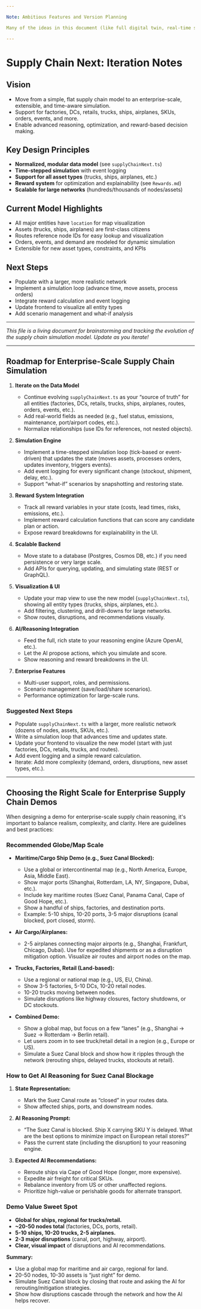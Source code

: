 ```yaml
---

Note: Ambitious Features and Version Planning

Many of the ideas in this document (like full digital twin, real-time simulation, optimization, advanced UI, and human-in-the-loop override) are ambitious and more appropriate for a V3 or V4. For a V1 demo, this level of complexity is too much. It's best to focus on a simple, clear core loop and use these advanced notes as a roadmap for future versions.

---
```


# Supply Chain Next: Iteration Notes

## Vision

- Move from a simple, flat supply chain model to an enterprise-scale, extensible, and time-aware simulation.
- Support for factories, DCs, retails, trucks, ships, airplanes, SKUs, orders, events, and more.
- Enable advanced reasoning, optimization, and reward-based decision making.

## Key Design Principles

- **Normalized, modular data model** (see `supplyChainNext.ts`)
- **Time-stepped simulation** with event logging
- **Support for all asset types** (trucks, ships, airplanes, etc.)
- **Reward system** for optimization and explainability (see `Rewards.md`)
- **Scalable for large networks** (hundreds/thousands of nodes/assets)

## Current Model Highlights

- All major entities have `location` for map visualization
- Assets (trucks, ships, airplanes) are first-class citizens
- Routes reference node IDs for easy lookup and visualization
- Orders, events, and demand are modeled for dynamic simulation
- Extensible for new asset types, constraints, and KPIs

## Next Steps

- Populate with a larger, more realistic network
- Implement a simulation loop (advance time, move assets, process orders)
- Integrate reward calculation and event logging
- Update frontend to visualize all entity types
- Add scenario management and what-if analysis

---

_This file is a living document for brainstorming and tracking the evolution of the supply chain simulation model. Update as you iterate!_

---

## Roadmap for Enterprise-Scale Supply Chain Simulation

1. **Iterate on the Data Model**
   - Continue evolving `supplyChainNext.ts` as your “source of truth” for all entities (factories, DCs, retails, trucks, ships, airplanes, routes, orders, events, etc.).
   - Add real-world fields as needed (e.g., fuel status, emissions, maintenance, port/airport codes, etc.).
   - Normalize relationships (use IDs for references, not nested objects).

2. **Simulation Engine**
   - Implement a time-stepped simulation loop (tick-based or event-driven) that updates the state (moves assets, processes orders, updates inventory, triggers events).
   - Add event logging for every significant change (stockout, shipment, delay, etc.).
   - Support “what-if” scenarios by snapshotting and restoring state.

3. **Reward System Integration**
   - Track all reward variables in your state (costs, lead times, risks, emissions, etc.).
   - Implement reward calculation functions that can score any candidate plan or action.
   - Expose reward breakdowns for explainability in the UI.

4. **Scalable Backend**
   - Move state to a database (Postgres, Cosmos DB, etc.) if you need persistence or very large scale.
   - Add APIs for querying, updating, and simulating state (REST or GraphQL).

5. **Visualization & UI**
   - Update your map view to use the new model (`supplyChainNext.ts`), showing all entity types (trucks, ships, airplanes, etc.).
   - Add filtering, clustering, and drill-downs for large networks.
   - Show routes, disruptions, and recommendations visually.

6. **AI/Reasoning Integration**
   - Feed the full, rich state to your reasoning engine (Azure OpenAI, etc.).
   - Let the AI propose actions, which you simulate and score.
   - Show reasoning and reward breakdowns in the UI.

7. **Enterprise Features**
   - Multi-user support, roles, and permissions.
   - Scenario management (save/load/share scenarios).
   - Performance optimization for large-scale runs.

### Suggested Next Steps

- Populate `supplyChainNext.ts` with a larger, more realistic network (dozens of nodes, assets, SKUs, etc.).
- Write a simulation loop that advances time and updates state.
- Update your frontend to visualize the new model (start with just factories, DCs, retails, trucks, and routes).
- Add event logging and a simple reward calculation.
- Iterate: Add more complexity (demand, orders, disruptions, new asset types, etc.).

---

## Choosing the Right Scale for Enterprise Supply Chain Demos

When designing a demo for enterprise-scale supply chain reasoning, it's important to balance realism, complexity, and clarity. Here are guidelines and best practices:

### Recommended Globe/Map Scale

- **Maritime/Cargo Ship Demo (e.g., Suez Canal Blocked):**
  - Use a global or intercontinental map (e.g., North America, Europe, Asia, Middle East).
  - Show major ports (Shanghai, Rotterdam, LA, NY, Singapore, Dubai, etc.).
  - Include key maritime routes (Suez Canal, Panama Canal, Cape of Good Hope, etc.).
  - Show a handful of ships, factories, and destination ports.
  - Example: 5-10 ships, 10-20 ports, 3-5 major disruptions (canal blocked, port closed, storm).

- **Air Cargo/Airplanes:**
  - 2-5 airplanes connecting major airports (e.g., Shanghai, Frankfurt, Chicago, Dubai). Use for expedited shipments or as a disruption mitigation option. Visualize air routes and airport nodes on the map.

- **Trucks, Factories, Retail (Land-based):**
  - Use a regional or national map (e.g., US, EU, China).
  - Show 3-5 factories, 5-10 DCs, 10-20 retail nodes.
  - 10-20 trucks moving between nodes.
  - Simulate disruptions like highway closures, factory shutdowns, or DC stockouts.

- **Combined Demo:**
  - Show a global map, but focus on a few “lanes” (e.g., Shanghai → Suez → Rotterdam → Berlin retail).
  - Let users zoom in to see truck/retail detail in a region (e.g., Europe or US).
  - Simulate a Suez Canal block and show how it ripples through the network (rerouting ships, delayed trucks, stockouts at retail).

### How to Get AI Reasoning for Suez Canal Blockage

1. **State Representation:**
   - Mark the Suez Canal route as “closed” in your routes data.
   - Show affected ships, ports, and downstream nodes.

2. **AI Reasoning Prompt:**
   - “The Suez Canal is blocked. Ship X carrying SKU Y is delayed. What are the best options to minimize impact on European retail stores?”
   - Pass the current state (including the disruption) to your reasoning engine.

3. **Expected AI Recommendations:**
   - Reroute ships via Cape of Good Hope (longer, more expensive).
   - Expedite air freight for critical SKUs.
   - Rebalance inventory from US or other unaffected regions.
   - Prioritize high-value or perishable goods for alternate transport.

### Demo Value Sweet Spot

- **Global for ships, regional for trucks/retail.**
- **~20-50 nodes total** (factories, DCs, ports, retail).
- **5-10 ships, 10-20 trucks, 2-5 airplanes.**
- **2-3 major disruptions** (canal, port, highway, airport).
- **Clear, visual impact** of disruptions and AI recommendations.

**Summary:**

- Use a global map for maritime and air cargo, regional for land.
- 20-50 nodes, 10-30 assets is “just right” for demo.
- Simulate Suez Canal block by closing that route and asking the AI for rerouting/mitigation strategies.
- Show how disruptions cascade through the network and how the AI helps recover.
